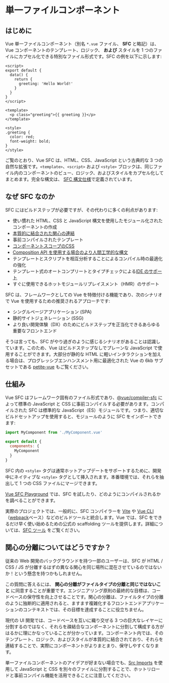 # 単一ファイルコンポーネント

## はじめに

Vue 単一ファイルコンポーネント（別名 `*.vue` ファイル、 **SFC** と略記）は、Vue コンポーネントのテンプレート、ロジック、 **および** スタイルを 1 つのファイルにカプセル化できる特別なファイル形式です。SFC の例を以下に示します:

```vue
<script>
export default {
  data() {
    return {
      greeting: 'Hello World!'
    }
  }
}
</script>

<template>
  <p class="greeting">{{ greeting }}</p>
</template>

<style>
.greeting {
  color: red;
  font-weight: bold;
}
</style>
```

ご覧のとおり、Vue SFC は、HTML、CSS、JavaScript という古典的な 3 つの自然な拡張です。`<template>`、`<script>` および `<style>` ブロックは、同じファイル内のコンポーネントのビュー、ロジック、およびスタイルをカプセル化してまとめます。完全な構文は、 [SFC 構文仕様](/api/sfc-spec)で定義されています。

## なぜ SFC なのか

SFC にはビルドステップが必要ですが、その代わりに多くの利点があります:

- 使い慣れた HTML、CSS と JavaScript 構文を使用したモジュール化されたコンポーネントの作成
- [本質的に結合された関心の連結](#関心の分離についてはどうですか？)
- 事前コンパイルされたテンプレート
- [コンポーネントスコープのCSS](/api/sfc-css-features)
- [Composition API を使用する場合のより人間工学的な構文](/api/sfc-script-setup)
- テンプレートとスクリプトを相互分析することによるコンパイル時の最適化の強化
- テンプレート式のオートコンプリートとタイプチェックによる[IDE のサポート](/guide/scaling-up/tooling.html#ide-support)
- すぐに使用できるホットモジュールリプレイスメント（HMR）のサポート

SFC は、フレームワークとしての Vue を特徴付ける機能であり、次のシナリオで Vue を使用するための推奨されるアプローチです:

- シングルページアプリケーション (SPA)
- 静的サイトジェネレーション (SSG)
- より良い開発体験（DX）のためにビルドステップを正当化できるあらゆる重要なフロントエンド

そうは言っても、SFC がやり過ぎのように感じるシナリオがあることは認識しています。このため、Vue はビルドステップなしでプレーンな JavaScript で使用することができます。大部分が静的な HTML に軽いインタラクションを加える場合は、プログレッシブエンハンスメント用に最適化された Vue の 6kb サブセットである [petite-vue](https://github.com/vuejs/petite-vue) もご覧ください。

## 仕組み

Vue SFC はフレームワーク固有のファイル形式であり、[@vue/compiler-sfc](https://github.com/vuejs/core/tree/main/packages/compiler-sfc) によって標準の JavaScript と CSS に事前コンパイルする必要があります。コンパイルされた SFC は標準的な JavaScript（ES）モジュールです。つまり、適切なビルドセットアップを使用すると、モジュールのように SFC をインポートできます:

```js
import MyComponent from './MyComponent.vue'

export default {
  components: {
    MyComponent
  }
}
```

SFC 内の `<style>` タグは通常ホットアップデートをサポートするために、開発中にネイティブな `<style>` タグとして挿入されます。本番環境では、それらを抽出して 1 つの CSS ファイルにマージできます。

[Vue SFC Playground](https://sfc.vuejs.org/) では、SFC を試したり、どのようにコンパイルされるかを調べることができます。

実際のプロジェクトでは、一般的に、SFC コンパイラーを [Vite](https://vitejs.dev/) や [Vue CLI](http://cli.vuejs.org/)（[webpack](https://webpack.js.org/)ベース）などのビルドツールと統合します。Vue では、SFC をできるだけ早く使い始めるための公式の scaffolding ツールを提供します。詳細については、[SFC ツール](/guide/scaling-up/tooling) をご覧ください。

## 関心の分離についてはどうですか？

従来の Web 開発のバックグラウンドを持つ一部のユーザーは、SFC が HTML / CSS / JS が分離するはずの異なる関心を同じ場所に混在させているのではないか！という懸念を持つかもしれません。

この質問に答えるには、 **関心の分離がファイルタイプの分離と同じではないこと** に同意することが重要です。エンジニアリング原則の最終的な目標は、コードベースの保守性を向上させることです。関心の分離は、ファイルタイプの分離のように独断的に適用されると、ますます複雑化するフロントエンドアプリケーションのコンテキストでは、その目標を達成することに役立ちません。

現代の UI 開発では、コードベースを互いに織り交ぜる 3 つの巨大なレイヤーに分割するのではなく、それらを疎結合なコンポーネントに分割して構成する方がはるかに理にかなっていることが分かっています。コンポーネント内では、そのテンプレート、ロジック、およびスタイルが本質的に結合されており、それらを連結することで、実際にコンポーネントがよりまとまり、保守しやすくなります。

単一ファイルコンポーネントのアイデアが好まない場合でも、[Src Imports](/api/sfc-spec.html#src-imports) を使用して JavaScript と CSS を別々のファイルに分割することで、ホットリロードと事前コンパイル機能を活用できることに注意してください。
